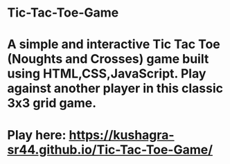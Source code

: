# Tic-Tac-Toe-Game
# A simple and interactive Tic Tac Toe (Noughts and Crosses) game built using HTML,CSS,JavaScript. Play against another player in this classic 3x3 grid game.
# Play here: https://kushagra-sr44.github.io/Tic-Tac-Toe-Game/

